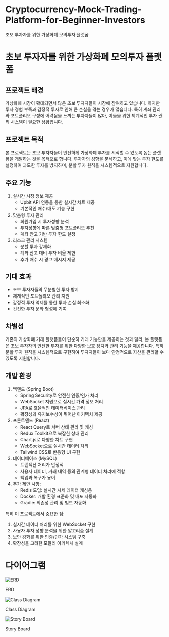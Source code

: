 # Cryptocurrency-Mock-Trading-Platform-for-Beginner-Investors
초보 투자자를 위한 가상화폐 모의투자 플랫폼

# 초보 투자자를 위한 가상화폐 모의투자 플랫폼

## 프로젝트 배경

가상화폐 시장이 확대되면서 많은 초보 투자자들이 시장에 참여하고 있습니다. 하지만 투자 경험 부족과 감정적 투자로 인해 큰 손실을 겪는 경우가 많습니다. 특히 계좌 관리와 포트폴리오 구성에 어려움을 느끼는 투자자들이 많아, 이들을 위한 체계적인 투자 관리 시스템이 필요한 상황입니다.

## 프로젝트 목적

본 프로젝트는 초보 투자자들이 안전하게 가상화폐 투자를 시작할 수 있도록 돕는 플랫폼을 개발하는 것을 목적으로 합니다. 투자자의 성향을 분석하고, 이에 맞는 투자 한도를 설정하여 과도한 투자를 방지하며, 분할 투자 원칙을 시스템적으로 지원합니다.

## 주요 기능

1. 실시간 시장 정보 제공
    - Upbit API 연동을 통한 실시간 차트 제공
    - 기본적인 매수/매도 기능 구현
2. 맞춤형 투자 관리
    - 회원가입 시 투자성향 분석
    - 투자성향에 따른 맞춤형 포트폴리오 추천
    - 계좌 잔고 기반 투자 한도 설정
3. 리스크 관리 시스템
    - 분할 투자 강제화
    - 계좌 잔고 대비 투자 비율 제한
    - 추가 매수 시 경고 메시지 제공

## 기대 효과

- 초보 투자자들의 무분별한 투자 방지
- 체계적인 포트폴리오 관리 지원
- 감정적 투자 억제를 통한 투자 손실 최소화
- 건전한 투자 문화 형성에 기여

## 차별성

기존의 가상화폐 거래 플랫폼들이 단순히 거래 기능만을 제공하는 것과 달리, 본 플랫폼은 초보 투자자의 안전한 투자를 위한 다양한 보호 장치와 관리 기능을 제공합니다. 특히 분할 투자 원칙을 시스템적으로 구현하여 투자자들이 보다 안정적으로 자산을 관리할 수 있도록 지원합니다.

## 개발 환경

1. 백엔드 (Spring Boot)
    - Spring Security로 안전한 인증/인가 처리
    - WebSocket 지원으로 실시간 가격 정보 처리
    - JPA로 효율적인 데이터베이스 관리
    - 확장성과 유지보수성이 뛰어난 아키텍처 제공
2. 프론트엔드 (React)
    - React Query로 서버 상태 관리 및 캐싱
    - Redux Toolkit으로 복잡한 상태 관리
    - Chart.js로 다양한 차트 구현
    - WebSocket으로 실시간 데이터 처리
    - Tailwind CSS로 반응형 UI 구현
3. 데이터베이스 (MySQL)
    - 트랜잭션 처리가 안정적
    - 사용자 데이터, 거래 내역 등의 관계형 데이터 처리에 적합
    - 백업과 복구가 용이
4. 추가 제안 사항:
    - Redis 도입: 실시간 시세 데이터 캐싱용
    - Docker: 개발 환경 표준화 및 배포 자동화
    - Gradle: 의존성 관리 및 빌드 자동화

특히 이 프로젝트에서 중요한 점:

1. 실시간 데이터 처리를 위한 WebSocket 구현
2. 사용자 투자 성향 분석을 위한 알고리즘 설계
3. 보안 강화를 위한 인증/인가 시스템 구축
4. 확장성을 고려한 모듈러 아키텍처 설계

# 다이어그램

![ERD](https://prod-files-secure.s3.us-west-2.amazonaws.com/619fda8d-fee5-4999-bb68-d404d988d288/69451c76-0544-4149-aaf8-ea27280bd2cd/image.png)

ERD

![Class Diagram](https://prod-files-secure.s3.us-west-2.amazonaws.com/619fda8d-fee5-4999-bb68-d404d988d288/9bf76f6a-4d29-45ac-8ad6-ba97282f5abb/image.png)

Class Diagram

![Story Board](https://prod-files-secure.s3.us-west-2.amazonaws.com/619fda8d-fee5-4999-bb68-d404d988d288/5ecb092b-2e34-420e-bcc2-a4494fe57dc8/image.png)

Story Board
